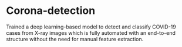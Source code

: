 # Corona-detection
Trained a deep learning-based model to detect and classify COVID-19 cases from X-ray images which is fully automated with an end-to-end structure without the need for manual feature extraction.
